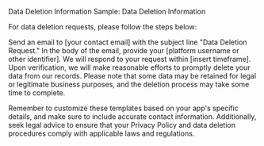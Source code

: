 Data Deletion Information Sample:
Data Deletion Information

For data deletion requests, please follow the steps below:

Send an email to [your contact email] with the subject line "Data Deletion Request."
In the body of the email, provide your [platform username or other identifier].
We will respond to your request within [insert timeframe].
Upon verification, we will make reasonable efforts to promptly delete your data from our records.
Please note that some data may be retained for legal or legitimate business purposes, and the deletion process may take some time to complete.

Remember to customize these templates based on your app's specific details, and make sure to include accurate contact information. Additionally, seek legal advice to ensure that your Privacy Policy and data deletion procedures comply with applicable laws and regulations.

